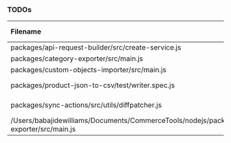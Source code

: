 ### TODOs
| Filename | line # | TODO
|:------|:------:|:------
| packages/api-request-builder/src/create-service.js | 129 | this can lead to invalid URIs as getIdOrKey can return
| packages/category-exporter/src/main.js | 14 | Set type annotations
| packages/custom-objects-importer/src/main.js | 127 | remove `FlowFixMe` when [this](https://github.com/facebook/flow/issues/5294) issue is fixed
| packages/product-json-to-csv/test/writer.spec.js | 187 | the "unzip" package fires finish event before entry events
| packages/sync-actions/src/utils/diffpatcher.js | 3 | create an issue here https://github.com/benjamine/jsondiffpatch/issues/new
| /Users/babajidewilliams/Documents/CommerceTools/nodejs/packages/category-exporter/src/main.js | 14 | Set type annotations

